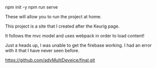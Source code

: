 npm init -y
npm run serve 

These will allow you to run the project at home. 

This project is a site that I created after the Keurig page. 

It follows the mvc model and uses webpack in order to load content!

Just a heads up, I was unable to get the firebase working. I had an error with it that I have never seen before. 

https://github.com/advMultiDeveice/final.git